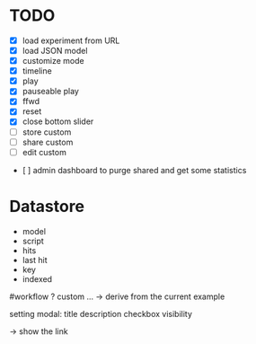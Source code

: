 # TODO

- [x] load experiment from URL
- [x] load JSON model
- [x] customize mode
- [x] timeline
- [x] play
- [x] pauseable play
- [x] ffwd
- [x] reset
- [x] close bottom slider
- [ ] store custom
- [ ] share custom
- [ ] edit custom
- [ ] admin dashboard to purge shared and get some statistics

# Datastore

- model
- script
- hits
- last hit
- key
- indexed

#workflow ?
custom ... -> derive from the current example

setting modal:
  title
  description
  checkbox visibility

  -> show the link 